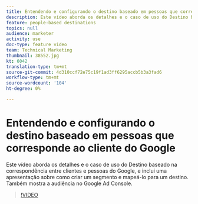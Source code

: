 ```yaml
---
title: Entendendo e configurando o destino baseado em pessoas que corresponde ao cliente do Google
description: Este vídeo aborda os detalhes e o caso de uso do Destino baseado na correspondência de pessoas entre clientes do Google e inclui uma apresentação sobre como criar um segmento e mapeá-lo para um destino. Também mostra a audiência no Google Ad Console.
feature: people-based destinations
topics: null
audience: marketer
activity: use
doc-type: feature video
team: Technical Marketing
thumbnail: 38552.jpg
kt: 6042
translation-type: tm+mt
source-git-commit: 4d310ccf72e75c19f1ad3ff6295accb5b3a3fad6
workflow-type: tm+mt
source-wordcount: '104'
ht-degree: 0%

---
```



# Entendendo e configurando o destino baseado em pessoas que corresponde ao cliente do Google

Este vídeo aborda os detalhes e o caso de uso do Destino baseado na correspondência entre clientes e pessoas do Google, e inclui uma apresentação sobre como criar um segmento e mapeá-lo para um destino. Também mostra a audiência no Google Ad Console.

>[!VIDEO](https://video.tv.adobe.com/v/38552/?quality=12&learn=on)
